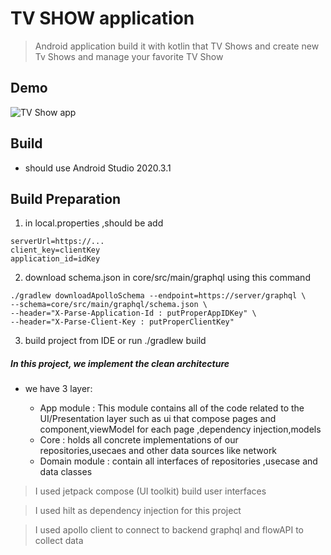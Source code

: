 # TV SHOW application
> Android application build it  with kotlin that TV Shows and create new Tv Shows and manage your favorite TV Show
## Demo
<img src="https://github.com/liodali/TvShowApp/blob/main/demo_tv_show_app.gif?raw=true" alt="TV Show app"><br>


## Build
* should use Android Studio 2020.3.1

## Build Preparation
1) in local.properties ,should be add 
```
serverUrl=https://...
client_key=clientKey
application_id=idKey
```
2) download schema.json in core/src/main/graphql using this command
```shell
./gradlew downloadApolloSchema --endpoint=https://server/graphql \
--schema=core/src/main/graphql/schema.json \
--header="X-Parse-Application-Id : putProperAppIDKey" \
--header="X-Parse-Client-Key : putProperClientKey"
```

3) build project from IDE or  run ./gradlew build


##### In this project, we implement the  clean architecture
* we have 3 layer:

    * <srong>App module </string>  : This module contains all of the code related to the UI/Presentation layer such as ui that compose pages and component,viewModel for each page ,dependency injection,models
    * <srong>Core</string> : holds all concrete implementations of our repositories,usecaes and other data sources like  network
    * <srong>Domain module </string>  : contain all interfaces of repositories ,usecase and data classes


> I used jetpack compose (UI toolkit)  build user interfaces

> I used hilt as dependency injection for this project

> I used apollo client to connect to backend graphql and flowAPI to collect data


